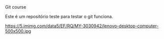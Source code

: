 
Git course

Este é um repositório teste para testar o git funciona.


https://5.imimg.com/data5/EF/RQ/MY-3030942/lenovo-desktop-computer-500x500.jpg
